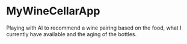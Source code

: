 # MyWineCellarApp
Playing with AI to recommend a wine pairing based on the food, what I currently have available and the aging of the bottles.

